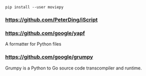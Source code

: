
    pip install --user moviepy

### https://github.com/PeterDing/iScript

### https://github.com/google/yapf

A formatter for Python files

### https://github.com/google/grumpy

Grumpy is a Python to Go source code transcompiler and runtime.

